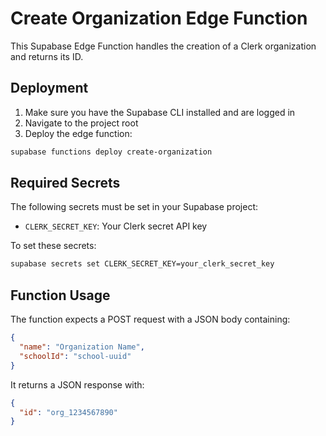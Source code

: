 
# Create Organization Edge Function

This Supabase Edge Function handles the creation of a Clerk organization and returns its ID.

## Deployment

1. Make sure you have the Supabase CLI installed and are logged in
2. Navigate to the project root
3. Deploy the edge function:

```bash
supabase functions deploy create-organization
```

## Required Secrets

The following secrets must be set in your Supabase project:

- `CLERK_SECRET_KEY`: Your Clerk secret API key

To set these secrets:

```bash
supabase secrets set CLERK_SECRET_KEY=your_clerk_secret_key
```

## Function Usage

The function expects a POST request with a JSON body containing:

```json
{
  "name": "Organization Name",
  "schoolId": "school-uuid"
}
```

It returns a JSON response with:

```json
{
  "id": "org_1234567890"
}
```
